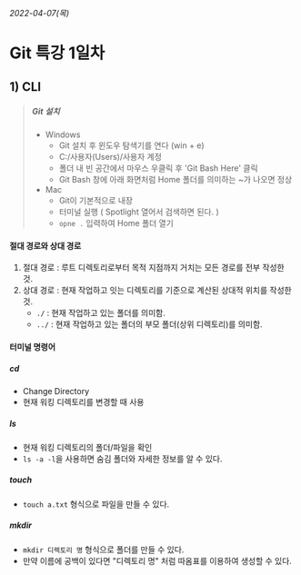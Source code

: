 ###### 2022-04-07(목)

# Git 특강 1일차

## 1) CLI

> #####  Git 설치
>
> - Windows 
>   - Git 설치 후 윈도우 탐색기를 연다 (win + e)
>   - C:/사용자(Users)/사용자 계정
>   - 폴더 내 빈 공간에서 마우스 우클릭 후 'Git Bash Here' 클릭
>   - Git Bash 창에 아래 화면처럼 Home 폴더를 의미하는 ~가 나오면 정상
> - Mac
>   - Git이 기본적으로 내장
>   - 터미널 실행 ( Spotlight 열어서 검색하면 된다. )
>   - `opne .` 입력하여 Home 폴더 열기



#### 절대 경로와 상대 경로

1. 절대 경로 : 루트 디렉토리로부터 목적 지점까지 거치는 모든 경로를 전부 작성한 것.
2. 상대 경로 : 현재 작업하고 잇는 디렉토리를 기준으로 계산된 상대적 위치를 작성한 것.
   - `./` : 현재 작업하고 있는 폴더를 의미함.
   - `../` : 현재 작업하고 있는 폴더의 부모 폴더(상위 디렉토리)를 의미함.



#### 터미널 명령어

##### cd

- Change Directory
- 현재 워킹 디렉토리를 변경할 때 사용



##### ls

- 현재 워킹 디렉토리의 폴더/파일을 확인
- `ls -a -l`을 사용하면 숨김 폴더와 자세한 정보를 알 수 있다.



##### touch

- `touch a.txt` 형식으로 파일을 만들 수 있다.



##### mkdir

- `mkdir 디렉토리 명` 형식으로 폴더를 만들 수 있다.
- 만약 이름에 공백이 있다면 "디렉토리 명" 처럼 따옴표를 이용하여 생성할 수 있다.  









